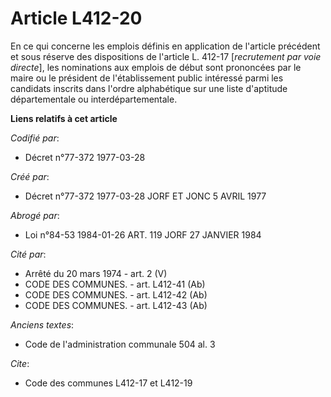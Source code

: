 # Article L412-20

En ce qui concerne les emplois définis en application de l'article précédent et sous réserve des dispositions de l'article L.
412-17 [*recrutement par voie directe*], les nominations aux emplois de début sont prononcées par le maire ou le président de
l'établissement public intéressé parmi les candidats inscrits dans l'ordre alphabétique sur une liste d'aptitude
départementale ou interdépartementale.

**Liens relatifs à cet article**

_Codifié par_:

  - Décret n°77-372 1977-03-28

_Créé par_:

  - Décret n°77-372 1977-03-28 JORF ET JONC 5 AVRIL 1977

_Abrogé par_:

  - Loi n°84-53 1984-01-26 ART. 119 JORF 27 JANVIER 1984

_Cité par_:

  - Arrêté du 20 mars 1974 - art. 2 (V)
  - CODE DES COMMUNES. - art. L412-41 (Ab)
  - CODE DES COMMUNES. - art. L412-42 (Ab)
  - CODE DES COMMUNES. - art. L412-43 (Ab)

_Anciens textes_:

  - Code de l'administration communale 504 al. 3

_Cite_:

  - Code des communes L412-17 et L412-19
